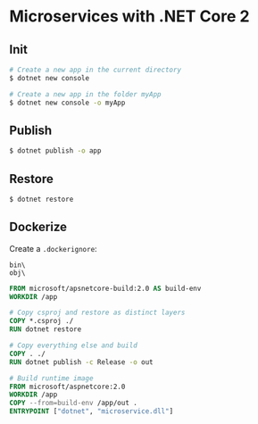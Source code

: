 # Microservices with .NET Core 2


## Init

```bash
# Create a new app in the current directory
$ dotnet new console

# Create a new app in the folder myApp
$ dotnet new console -o myApp
```

## Publish 

```bash
$ dotnet publish -o app
```

## Restore

```bash
$ dotnet restore
```

## Dockerize

Create a `.dockerignore`:

```
bin\
obj\
```

```Dockerfile
FROM microsoft/apsnetcore-build:2.0 AS build-env
WORKDIR /app

# Copy csproj and restore as distinct layers
COPY *.csproj ./
RUN dotnet restore

# Copy everything else and build
COPY . ./
RUN dotnet publish -c Release -o out

# Build runtime image
FROM microsoft/aspnetcore:2.0
WORKDIR /app
COPY --from=build-env /app/out .
ENTRYPOINT ["dotnet", "microservice.dll"]
```


